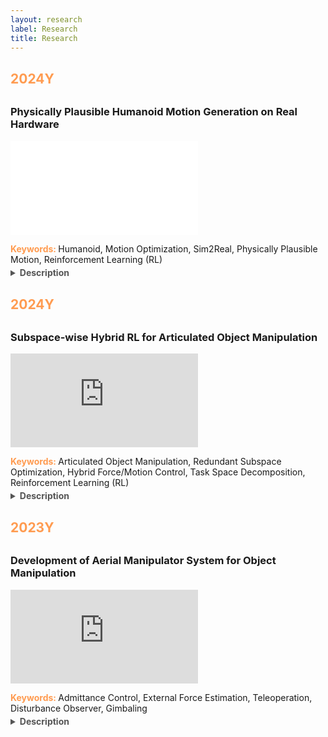 ```yaml
---
layout: research
label: Research
title: Research
---
```


<style>
    .year-title {
	margin-top: 30px;
	margin-bottom: 30px;
    }

    .section-title {
        margin-top: 16px;
    }
</style>

<!-- 2025Y -->
<div class="year-title">
    <h2><span style="color:#FF9B50">2024Y</span></h2>
</div>

### Physically Plausible Humanoid Motion Generation on Real Hardware

<div class="video-card">
  <div class="video-wrapper">
    <iframe src="../files/boxing_blocking_g1.mp4" frameborder="0" allowfullscreen></iframe>
  </div>
  <div class="description">
    <p style="margin-bottom: 4px;"><span style="color:#FF9B50"><strong>Keywords: </strong></span>Humanoid, Motion Optimization, Sim2Real, Physically Plausible Motion, Reinforcement Learning (RL)</p>
    <details>
      <summary style="cursor: pointer; margin-top: 4px; color: #555;"><strong>Description</strong></summary>
      <div style="margin-left: 12px;">
        <p style="margin: 6px 0 0 0;">
          We present a system for generating <strong>physically plausible, whole-body humanoid motions</strong> on real hardware.
        </p>
        <p style="margin: 6px 0 0 0;">
          Leveraging the Unitree G1 platform, we deploy motions refined through <strong>optimization-based methods</strong> rather than reinforcement learning alone, enabling <strong>dynamic stability and realism</strong>.
        </p>
        <p style="margin: 6px 0 0 0;">
          See more details in <a href="https://www.linkedin.com/posts/sungjoon-choi-824bb1101_were-excited-to-share-our-latest-work-on-ugcPost-7326226278955581442-SzNc?utm_source=share&utm_medium=member_desktop&rcm=ACoAAFGeD3wBukIVvb1Uiet0S4XfKugTkSSK41w" target="_blank">LinkedIn post</a>.
        </p>
      </div>
    </details>
  </div>
</div>

<!-- 2024Y -->
<div class="year-title">
    <h2><span style="color:#FF9B50">2024Y</span></h2>
</div>

### Subspace-wise Hybrid RL for Articulated Object Manipulation

<div class="video-card">
  <div class="video-wrapper">
    <iframe src="https://www.youtube.com/embed/1aPFtIFVycE" frameborder="0" allowfullscreen></iframe>
  </div>
  <div class="description">
    <p style="margin-bottom: 4px;"><span style="color:#FF9B50"><strong>Keywords: </strong></span>Articulated Object Manipulation, Redundant Subspace Optimization, Hybrid Force/Motion Control, Task Space Decomposition, Reinforcement Learning (RL)</p>
    <details>
      <summary style="cursor: pointer; margin-top: 4px; color: #555;"><strong>Description</strong></summary>
      <div style="margin-left: 12px;">
        <p style="margin: 6px 0 0 0;">
          The robot learns to utilize its <strong>redundant degrees of freedom</strong> to determine actions for task execution.
        </p>
        <p style="margin: 6px 0 0 0;">
          Rather than relying solely on minimal necessary motions, it <strong>actively leverages redundancy to achieve more efficient and stable task performance</strong>.
        </p>
      </div>
    </details>
  </div>
</div>

<!-- 2023Y -->
<div class="year-title">
    <h2><span style="color:#FF9B50">2023Y</span></h2>
</div>

### Development of Aerial Manipulator System for Object Manipulation

<div class="video-card">
  <div class="video-wrapper">
    <iframe src="https://www.youtube.com/embed/Q0ZDEVRy61M?start=117" frameborder="0" allowfullscreen></iframe>
  </div>
  <div class="description">
    <p style="margin-bottom: 4px;"><span style="color:#FF9B50"><strong>Keywords: </strong></span>Admittance Control, External Force Estimation, Teleoperation, Disturbance Observer, Gimbaling</p>
    <details>
      <summary style="cursor: pointer; margin-top: 4px; color: #555;"><strong>Description</strong></summary>
      <div style="margin-left: 12px;">
        <p style="margin: 6px 0 0 0;">
          The aerial manipulator hovers and switches to gimbaling mode for <strong>stable interaction</strong>.
        </p>
        <p style="margin: 6px 0 0 0;">
          The command center <strong>teleoperates the drone and manipulator</strong> to interact with an external object (light bulb).
        </p>
        <p style="margin: 6px 0 0 0;">
          To ensure <strong>compliant and safe interaction</strong>, the system integrates <strong>teleoperation with admittance control</strong>, and employs <strong>disturbance observers</strong> and <strong>external force estimation</strong> using low-cost servo motor sensors.
        </p>
      </div>
    </details>
  </div>
</div>
